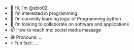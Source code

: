 - 👋 Hi, I’m @sbio02
- 👀 I’m interested in programming
- 🌱 I’m currently learning logic of Programming python
- 💞️ I’m looking to collaborate on software and applications
- 📫 How to reach me: social media message
- 😄 Pronouns: ...
- ⚡ Fun fact: ...

<!---
sbio02/sbio02 is a ✨ special ✨ repository because its `README.md` (this file) appears on your GitHub profile.
You can click the Preview link to take a look at your changes.
--->
